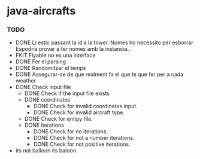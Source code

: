 # java-aircrafts
### TODO
- DONE Li estic passant la id a la tower. Nomes ho necessito per esborrar. Espodria provar a fer nomes amb la instancia..
- FKIT Flyable no es una interface
- DONE Fer el parsing
- DONE Randomitzar el temps
- DONE Assegurar-se de que realment fa el que te que fer per a cada weather
- DONE Check input file
    - DONE Check if the input file exists
    - DONE coordinates
        - DONE Check for invalid coordinates input.
        - DONE Check for invalid aircraft type.
    - DONE Check for emtpy file.
    - DONE iterations
        - DONE Check for no iterations.
        - DONE Check for not a number iterations.
        - DONE Check for not positive iterations.
- its not balloon its baloon.

